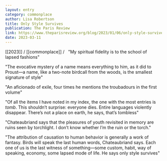 ```yaml
---
layout: entry
category: commonplace
author: Lisa Robertson
title: Only Style Survives
publication: The Paris Review
link: https://www.theparisreview.org/blog/2023/01/06/only-style-survives-lisa-robertson-on-chateaubriand/
date: 2023-03-11
---
```


[[2023]] / [[commonplace]] / 
 
"My spiritual fidelity is to the school of lapsed fashions"

"The evocative mystery of a name means everything to him, as it did to Proust—a name, like a two-note birdcall from the woods, is the smallest signature of style"

"An aficionado of exile, four times he mentions the troubadours in the first volume"

"Of all the items I have noted in my index, the one with the most entries is *tomb*. This shouldn’t surprise: everyone dies. Entire languages violently disappear. There’s not a place on earth, he says, that’s tombless"

"Chateaubriand says that the pleasures of youth revisited in memory are ruins seen by torchlight. I don’t know whether I’m the ruin or the torch."

"The attribution of causation to human behavior is generally a work of fantasy. Birds will speak the last human words, Chateaubriand says. Each one of us is the last witness of something—some custom, habit, way of speaking, economy, some lapsed mode of life. He says only style survives"
